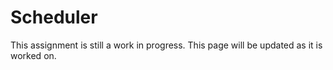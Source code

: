 # Scheduler

This assignment is still a work in progress. This page will be updated as it is worked on.

<!-- TODO -->
